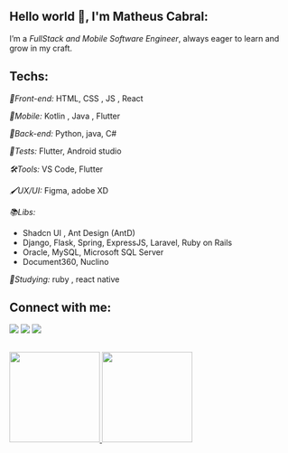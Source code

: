 ## Hello world :wave:, I'm Matheus Cabral:

I’m a *FullStack and Mobile  Software Engineer*,  always eager to learn and grow in my craft.

## Techs:

*:pushpin:Front-end:* HTML, CSS , JS , React

*:pushpin:Mobile:* Kotlin , Java , Flutter

*:pushpin:Back-end:* Python, java, C#

*:test_tube:Tests:* Flutter, Android studio

*:hammer_and_wrench:Tools:* VS Code, Flutter

*:paintbrush:UX/UI:* Figma, adobe XD

*:books:Libs:*  
- Shadcn UI , Ant Design (AntD)  
- Django, Flask, Spring, ExpressJS, Laravel, Ruby on Rails 
-  Oracle, MySQL, Microsoft SQL Server  
- Document360, Nuclino

*:mag_right:Studying:* ruby , react native
  
## Connect with me: 
<div>
  <a href="mailto:contatomatheusoficial0@gmail.com" target="_blank"><img src="https://img.shields.io/badge/Gmail-D14836?style=for-the-badge&logo=gmail&logoColor=white"/></a>
  <a href="https://www.linkedin.com/in/matheus-cabral-77b707233/" target="_blank"><img src="https://img.shields.io/badge/LinkedIn-0077B5?style=for-the-badge&logo=linkedin&logoColor=white"/></a>
  <a href="https://www.instagram.com/[seu-instagram]" target="_blank"><img src="https://img.shields.io/badge/-Instagram-%23E4405F?style=for-the-badge&logo=instagram&logoColor=white"></a>
</div>

##

<div>
  <a href="https://github.com/[seu-usuario-do-github]">
  <img height="160em" src="https://github-readme-stats.vercel.app/api?username=[seu-usuario-do-github]&show_icons=true&hide_border=true&count_private=true&theme=dark&icon_color=fad000"/>
  <img height="160em" src="https://github-readme-stats.vercel.app/api/top-langs/?username=[seu-usuario-do-github]&layout=compact&langs_count=7&theme=dark&hide_border=true"/>
</div>
